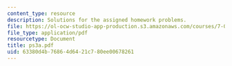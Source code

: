 ```yaml
---
content_type: resource
description: Solutions for the assigned homework problems.
file: https://ol-ocw-studio-app-production.s3.amazonaws.com/courses/7-012-introduction-to-biology-fall-2004/63380d4b76864d6421c780ee00678261_ps3a.pdf
file_type: application/pdf
resourcetype: Document
title: ps3a.pdf
uid: 63380d4b-7686-4d64-21c7-80ee00678261
---
```

